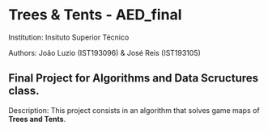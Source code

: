 # Trees & Tents - AED_final

Institution: Insituto Superior Técnico

Authors: João Luzio (IST193096) & José Reis (IST193105)

## Final Project for **Algorithms and Data Scructures** class.

Description: This project consists in an algorithm that solves game maps of **Trees and Tents**.
